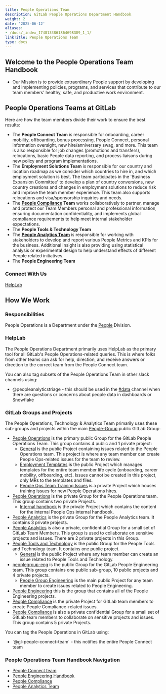 ```yaml
---
title: People Operations Team
description: GitLab People Operations Department Handbook
weight: 2
date: '2025-06-12'
aliases:
- /docs/_index_1748133861864698389_1_1/
linkTitle: People Operations Team
type: docs
---
```


## Welcome to the People Operations Team Handbook

- Our Mission is to provide extraordinary People support by developing and implementing policies, programs, and services that contribute to our team members' healthy, safe, and productive work environment.

## People Operations Teams at GitLab

Here are how the team members divide their work to ensure the best results:

- The **People Connect Team** is responsible for onboarding, career mobility, offboarding, bonus processing, People Connect, personal information oversight, new hire/anniversary swag, and more. This team is also responsible for job changes (promotions and transfers), relocations, basic People data reporting, and process liaisons during new policy and program implementations.
- The **Employment Solutions Team** is responsible for our country and location roadmap as we consider which countries to hire in, and which employment solution is best.  The team participates in the 'Business Expansion Committee' to develop a plan of country conversions, new country creations and changes in employment solutions to reduce risk and improve the team member experience.  This team also supports relocations and visa/sponsorship inquiries and needs.
- The **[People Compliance](/handbook/people-group/people-compliance/) Team** works collaboratively to partner, manage and protect our Team Members personal and professional information, ensuring documentation confidentiality, and implements global compliance requirements to help meet internal  stakeholder expectations.
- The **People Tools & Technology Team**
- The **[People Analytics Team](/handbook/people-group/people-ops-tech-analytics/people-analytics)** is responsible for working with stakeholders to develop and report various People Metrics and KPIs for the business. Additional insight is also providing using statistical analysis or experimental design to help understand effects of different People related initiatives.
- The **People Engineering Team**

### Connect With Us

<a href="https://helplab.gitlab.systems/esc?id=ec_pro_dashboard" class="btn btn-primary btn-lg"><i class="fa-brands fa-slack"></i> HelpLab</a>

## How We Work

### Responsibilities

People Operations is a Department under the [People](/handbook/people-group) Division.

### HelpLab

The People Operations Department primarily uses HelpLab as the primary tool for all GitLab's People Operations-related queries. This is where folks from other teams can ask for help, direction, and receive answers or direction to the correct team from the People Connect team.

You can also tag subsets of the People Operations Team in other slack channels using:

- @peopleanalyticstriage - this should be used in the [#data](https://gitlab.slack.com/archives/C8D1LGC23) channel when there are questions or concerns about people data in dashboards or Snowflake

### GitLab Groups and Projects

The People Operations, Technology & Analytics Team primarily uses these sub-groups and projects within the main [People-Group](https://gitlab.com/gitlab-com/people-group) public GitLab Group:

- [People Operations](https://gitlab.com/gitlab-com/people-group/people-operations) is the primary public Group for the GitLab People Operations Team. This group contains 4 public and 1 private project:
  - [General](https://gitlab.com/gitlab-com/people-group/people-operations/General/-/issues) is the public Project containing issues related to the People Operations team. This project is where any team member can create People Ops-related issues for the team to review.
  - [Employment Templates](https://gitlab.com/gitlab-com/people-group/people-operations/employment-templates) is the public Project which manages templates for the entire team member life cycle (onboarding, career mobility, offboarding, etc). Issues cannot be created in this project, only MRs to the templates and files.
  - [People Ops Team Training Issues](https://gitlab.com/gitlab-com/people-group/people-operations/people-operations-and-experience-team-training) is a private Project which houses training issues for new People Operations hires.
- [People Operations](https://gitlab.com/gl-people-operations) is the private Group for the People Operations team. This group contains two private Projects.
  - [Internal handbook](https://gitlab.com/gl-people-operations/internal-handbook) is the private Project which contains the content for the internal People Ops internal handbook.
- [People Analytics](https://gitlab.com/gitlab-com/people-group/people-analytics) is the private Group for the People Analytics team. It contains 3 private projects.
- [People Analytics](https://gitlab.com/gl-people-analytics) is also a private, confidential Group for a small set of GitLab Team Members. This group is used to collaborate on sensitive projects and issues. There are 2 private projects in this Group.
- [People Tools and Technology](https://gitlab.com/gitlab-com/people-group/people-tools-technology) is the public Group for the People Tools and Technology team. It contains one public project.
  - [General](https://gitlab.com/gitlab-com/people-group/people-tools-technology/general/-/issues) is the public Project where any team member can create an issue related to People Tools and Technology.
- [peoplegroup-eng](https://gitlab.com/gitlab-com/people-group/peopleops-eng) is the public Group for the GitLab People Engineering team. This group contains one public sub-group, 10 public projects and 4 private projects.
  - [People Group Engineering](https://gitlab.com/gitlab-com/people-group/peopleops-eng/people-group-engineering/-/issues) is the main public Project for any team member to create issues related to People Engineering.
- [People Engineering](https://gitlab.com/gitlab-com/people-group/peopleops-eng) this is the group that contains all of the People Engineering projects.
- [People Compliance](https://gitlab.com/gitlab-com/people-group/compliance) is the private Project for GitLab team members to create People Compliance-related issues.
- [People Compliance](https://gitlab.com/gl-people-compliance) is also a private confidential Group for a small set of GitLab team members to collaborate on sensitive projects and issues. This group contains 5 private Projects.

You can tag the People Operations in GitLab using:

- '@gl-people-connect-team' - this notifies the entire People Connect team

### People Operations Team Handbook Navigation

- [People Connect team](https://internal.gitlab.com/handbook/people-group/people-operations/people-connect/people_connect_team/)
- [People Engineering Handbook](/handbook/people-group/engineering)
- [People Compliance](/handbook/people-group/people-compliance)
- [People Analytics Team](/handbook/people-group/people-ops-tech-analytics/people-analytics/)
